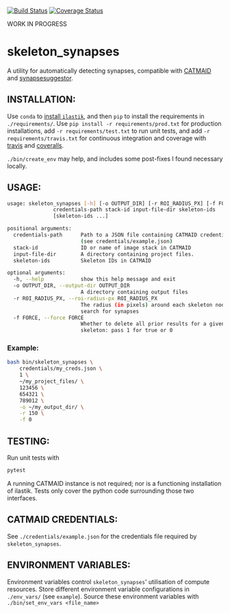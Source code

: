 [![Build Status](https://travis-ci.org/clbarnes/skeleton_synapses.svg?branch=master)](https://travis-ci.org/clbarnes/skeleton_synapses)
[![Coverage Status](https://coveralls.io/repos/github/clbarnes/skeleton_synapses/badge.svg?branch=master)](https://coveralls.io/github/clbarnes/skeleton_synapses?branch=master)

WORK IN PROGRESS

# skeleton_synapses

A utility for automatically detecting synapses, compatible with [CATMAID](https://catmaid.readthedocs.io/en/stable/)
and [synapsesuggestor](https://github.com/clbarnes/CATMAID-synapsesuggestor).


## INSTALLATION:

Use `conda` to [install `ilastik`](https://github.com/ilastik/ilastik-build-conda/blob/master/README.md),
 and then `pip` to install the requirements in `./requirements/`.
Use `pip install -r requirements/prod.txt` for production installations,
add `-r requirements/test.txt` to run unit tests, and
add `-r requirements/travis.txt` for continuous integration and coverage
with [travis](https://travis-ci.org/) and [coveralls](https://coveralls.io/).

`./bin/create_env` may help, and includes some post-fixes I found necessary locally.


## USAGE:

```bash
usage: skeleton_synapses [-h] [-o OUTPUT_DIR] [-r ROI_RADIUS_PX] [-f FORCE]
               credentials-path stack-id input-file-dir skeleton-ids
               [skeleton-ids ...]

positional arguments:
  credentials-path      Path to a JSON file containing CATMAID credentials
                        (see credentials/example.json)
  stack-id              ID or name of image stack in CATMAID
  input-file-dir        A directory containing project files.
  skeleton-ids          Skeleton IDs in CATMAID

optional arguments:
  -h, --help            show this help message and exit
  -o OUTPUT_DIR, --output-dir OUTPUT_DIR
                        A directory containing output files
  -r ROI_RADIUS_PX, --roi-radius-px ROI_RADIUS_PX
                        The radius (in pixels) around each skeleton node to
                        search for synapses
  -f FORCE, --force FORCE
                        Whether to delete all prior results for a given
                        skeleton: pass 1 for true or 0
```


### Example:

```bash
bash bin/skeleton_synapses \
    credentials/my_creds.json \
    1 \
    ~/my_project_files/ \
    123456 \
    654321 \
    789012 \
    -o ~/my_output_dir/ \
    -r 150 \
    -f 0
```


## TESTING:

Run unit tests with

```bash
pytest
```

A running CATMAID instance is not required; nor is a functioning installation of ilastik. Tests only cover the python
 code surrounding those two interfaces.


## CATMAID CREDENTIALS:

See `./credentials/example.json` for the credentials file required by `skeleton_synapses`.


## ENVIRONMENT VARIABLES:

Environment variables control `skeleton_synapses`' utilisation of compute resources.
Store different environment variable configurations in `./env_vars/` (see `example`).
Source these environment variables with `./bin/set_env_vars <file_name>`
